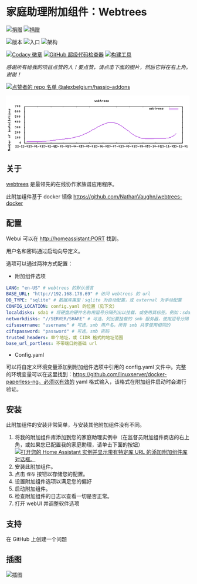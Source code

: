 # 家庭助理附加组件：Webtrees

[![捐赠][donation-badge]](https://www.buymeacoffee.com/alexbelgium)
[![捐赠][paypal-badge]](https://www.paypal.com/donate/?hosted_button_id=DZFULJZTP3UQA)

![版本](https://img.shields.io/badge/dynamic/json?label=Version&query=%24.version&url=https%3A%2F%2Fraw.githubusercontent.com%2Falexbelgium%2Fhassio-addons%2Fmaster%2Fwebtrees%2Fconfig.json)
![入口](https://img.shields.io/badge/dynamic/json?label=Ingress&query=%24.ingress&url=https%3A%2F%2Fraw.githubusercontent.com%2Falexbelgium%2Fhassio-addons%2Fmaster%2Fwebtrees%2Fconfig.json)
![架构](https://img.shields.io/badge/dynamic/json?color=success&label=Arch&query=%24.arch&url=https%3A%2F%2Fraw.githubusercontent.com%2Falexbelgium%2Fhassio-addons%2Fmaster%2Fwebtrees%2Fconfig.json)

[![Codacy 徽章](https://app.codacy.com/project/badge/Grade/9c6cf10bdbba45ecb202d7f579b5be0e)](https://www.codacy.com/gh/alexbelgium/hassio-addons/dashboard?utm_source=github.com&utm_medium=referral&utm_content=alexbelgium/hassio-addons&utm_campaign=Badge_Grade)
[![GitHub 超级代码检查器](https://img.shields.io/github/actions/workflow/status/alexbelgium/hassio-addons/weekly-supelinter.yaml?label=Lint%20code%20base)](https://github.com/alexbelgium/hassio-addons/actions/workflows/weekly-supelinter.yaml)
[![构建工具](https://img.shields.io/github/actions/workflow/status/alexbelgium/hassio-addons/onpush_builder.yaml?label=Builder)](https://github.com/alexbelgium/hassio-addons/actions/workflows/onpush_builder.yaml)

[donation-badge]: https://img.shields.io/badge/Buy%20me%20a%20coffee%20(no%20paypal)-%23d32f2f?logo=buy-me-a-coffee&style=flat&logoColor=white
[paypal-badge]: https://img.shields.io/badge/Buy%20me%20a%20coffee%20with%20Paypal-0070BA?logo=paypal&style=flat&logoColor=white

_感谢所有给我的项目点赞的人！要点赞，请点击下面的图片，然后它将在右上角。谢谢！_

[![点赞者的 repo 名单 @alexbelgium/hassio-addons](https://raw.githubusercontent.com/alexbelgium/hassio-addons/master/.github/stars2.svg)](https://github.com/alexbelgium/hassio-addons/stargazers)

![下载演变](https://raw.githubusercontent.com/alexbelgium/hassio-addons/master/webtrees/stats.png)

## 关于

[webtrees](http://www.webtrees.net) 是最领先的在线协作家族谱应用程序。

此附加组件基于 docker 镜像 https://github.com/NathanVaughn/webtrees-docker

## 配置

Webui 可以在 <http://homeassistant:PORT> 找到。

用户名和密码通过启动向导定义。

选项可以通过两种方式配置：

- 附加组件选项

```yaml
LANG: "en-US" # webtrees 的默认语言
BASE_URL: "http://192.168.178.69" # 访问 webtrees 的 url
DB_TYPE: "sqlite" # 数据库类型：sqlite 为自动配置，或 external 为手动配置
CONFIG_LOCATION: config.yaml 的位置（见下文）
localdisks: sda1 # 将硬盘的硬件名称用逗号分隔列出以挂载，或使用其标签。例如：sda1, sdb1, MYNAS...
networkdisks: "//SERVER/SHARE" # 可选，列出要挂载的 smb 服务器，使用逗号分隔
cifsusername: "username" # 可选，smb 用户名，所有 smb 共享使用相同的
cifspassword: "password" # 可选，smb 密码
trusted_headers: 单个地址，或 CIDR 格式的地址范围
base_url_portless: 不带端口的基础 url
```

- Config.yaml

可以将自定义环境变量添加到附加组件选项中引用的 config.yaml 文件中。完整的环境变量可以在这里找到：https://github.com/linuxserver/docker-paperless-ng。必须以有效的 yaml 格式输入，该格式在附加组件启动时会进行验证。

## 安装

此附加组件的安装非常简单，与安装其他附加组件没有不同。

1. 将我的附加组件库添加到您的家庭助理实例中（在监督员附加组件商店的右上角，或如果您已配置我的家庭助理，请单击下面的按钮）
   [![打开您的 Home Assistant 实例并显示带有特定库 URL 的添加附加组件库对话框。](https://my.home-assistant.io/badges/supervisor_add_addon_repository.svg)](https://my.home-assistant.io/redirect/supervisor_add_addon_repository/?repository_url=https%3A%2F%2Fgithub.com%2Falexbelgium%2Fhassio-addons)
1. 安装此附加组件。
1. 点击 `保存` 按钮以存储您的配置。
1. 设置附加组件选项以满足您的偏好
1. 启动附加组件。
1. 检查附加组件的日志以查看一切是否正常。
1. 打开 webUI 并调整软件选项

## 支持

在 GitHub 上创建一个问题

## 插图

![插图](https://installatron.infomaniak.com/installatron//images/ss2_webtrees.jpg)